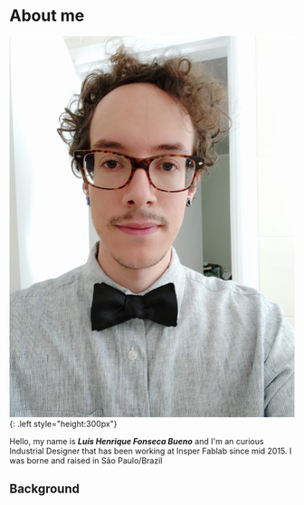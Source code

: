 # About me

![](imgs/profile.jpg){: .left style="height:300px"}

Hello, my name is ***Luís Henrique Fonseca Bueno*** and I'm an curious Industrial Designer that has been working at Insper Fablab since mid 2015. I was borne and raised in São Paulo/Brazil 

## Background

